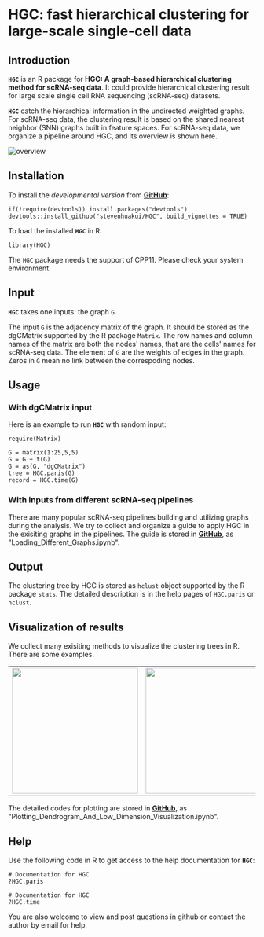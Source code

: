 # HGC: fast hierarchical clustering for large-scale single-cell data 


## Introduction

**`HGC`** is an R package for **HGC: A graph-based hierarchical clustering method for scRNA-seq data**. It could provide hierarchical clustering result for large scale single cell RNA sequencing (scRNA-seq) datasets.

**`HGC`** catch the hierarchical information in the undirected weighted graphs. For scRNA-seq data, the clustering result is based on the shared nearest neighbor (SNN) graphs built in feature spaces. For scRNA-seq data, we organize a pipeline around HGC, and its overview is shown here.

![overview](https://github.com/stevenhuakui/HGC/blob/master/figures/overview.png)

[//]: #  (## Citation)

[//]: #  (If you use **`HGC`** in published research, please cite:)


## Installation

To install the *developmental version* from [**GitHub**](https://github.com/stevenhuakui/HGC/):

```{r Installation from GitHub, eval = FALSE}
if(!require(devtools)) install.packages("devtools")
devtools::install_github("stevenhuakui/HGC", build_vignettes = TRUE)
```

To load the installed **`HGC`** in R:

```{r Load HGC, eval = FALSE}
library(HGC)
```

The `HGC` package needs the support of CPP11. Please check your system environment.


## Input

**`HGC`** takes one inputs: the graph `G`.

The input `G` is the adjacency matrix of the graph. It should be stored as the dgCMatrix supported by the R package `Matrix`. The row names and column names of the matrix are both the nodes' names, that are the cells' names for scRNA-seq data. The element of `G` are the weights of edges in the graph. Zeros in `G` mean no link between the correspoding nodes.


## Usage

### With dgCMatrix input

Here is an example to run **`HGC`** with random input:

```{r demo1, eval = FALSE}
require(Matrix)

G = matrix(1:25,5,5)
G = G + t(G)
G = as(G, "dgCMatrix")
tree = HGC.paris(G)
record = HGC.time(G)
```

### With inputs from different scRNA-seq pipelines

There are many popular scRNA-seq pipelines building and utilizing graphs during the analysis. We try to collect and organize a guide to apply HGC in the exisiting graphs in the pipelines. The guide is stored in [**GitHub**](https://github.com/stevenhuakui/HGC_plot), as "Loading_Different_Graphs.ipynb".


## Output

The clustering tree by HGC is stored as `hclust` object supported by the R package `stats`. The detailed description is in the help pages of `HGC.paris` or `hclust`.


## Visualization of results

We collect many exisiting methods to visualize the clustering trees in R. There are some examples.

<table><tr>
    <td><img src="https://github.com/stevenhuakui/HGC/blob/master/figures/fig1.png" width="256"/>
    <td><img src="https://github.com/stevenhuakui/HGC/blob/master/figures/fig2.png" width="256"/>
    <td><img src="https://github.com/stevenhuakui/HGC/blob/master/figures/fig3.png" width="256"/>
</tr></table>

The detailed codes for plotting are stored in [**GitHub**](https://github.com/stevenhuakui/HGC_plot), as "Plotting_Dendrogram_And_Low_Dimension_Visualization.ipynb".


## Help

Use the following code in R to get access to the help documentation for **`HGC`**:

```{r help1, eval = FALSE}
# Documentation for HGC
?HGC.paris
```

```{r help2, eval = FALSE}
# Documentation for HGC
?HGC.time
```

You are also welcome to view and post questions in github or contact the author by email for help.
